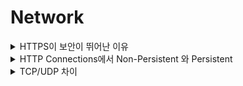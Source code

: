 # Network

<details>
<summary> HTTPS이 보안이 뛰어난 이유 </summary>
<div markdown="1">
<br>
  
- ‘HTTP vs HTTPS 차이’는 바로 **SSL 인증서**
- SSL 인증서는 사용자가 사이트에 제공하는 정보를 암호화하는데, 쉽게 말해서 **데이터를 암호로** 바꾼다고 생각하면 쉽다.
- 그림처럼 암호화 시키는 것! 따라서 중간에 누가 훔쳐봐도 기본적인 보안 대응이 가능함
- 이렇게 전송된 데이터는 중간에서 누군가 훔쳐 낸다고 하더라도 **데이터가 암호화되어있기 때문에 해독할 수 없다.**

- 그 외에도 HTTPS는 **TLS(전송 계층 보안) 프로토콜을 통해서도 보안을 유지**한다.
- TSL은 데이터 무결성을 제공하기 때문에 데이터가 전송 중에 수정되거나 손상되는 것을 방지
- 사용자가 자신이 의도하는 웹사이트와 통신하고 있음을 입증하는 인증 기능도 제공
    - 부연설명: TSL때문에 나쁜사용자가 라우터에서 IP주소를 조작하더라도 HTTPS를 쓰면 무결성 때문에 올바른 서버주소와 통신을 할 수 있게 해준다!!
- 즉, 내가 원하는 서버IP 주소와 통신할 수 있는 것은 TSL때문이고, 데이터를 훔쳐봐도 해독할 수 없게 해주는것은 SSL때문이다.
<br>
</div>
</details>

<details>
<summary> HTTP Connections에서 Non-Persistent 와 Persistent </summary>
<div markdown="1">
<br>
  
- `Non-Persistent`
    - TCP 연결 한번에 **최대 하나의 객체**를 전송할 수 있다.
    - 필요할 때에 TCP연결을 한다.
    - 오브젝트마다 2번의 RTT+전송타임이 걸린다고 볼 수 있음.

- `Persistent`
    - TCP 연결 한번에 **여러개의 객체**를 전송할 수 있다.
    - 한번 TCP연결을 하고 종료 될때까지 재사용 한다.
    - 여러번의 오브젝트를 보낼 수 있다.
    - 평균적으로는 1번의 RTT+전송타임이 걸린다고 볼 수 있음.
  
<br>
</div>
</details>

<details>
<summary> TCP/UDP 차이 </summary>
<div markdown="1">
<br>

- TCP는 UDP에 비해 하는일이 많아서 헤더가 기본적으로 UDP보다 복잡하고 크다.
- TCP는 Connection Oriented 기반이라 handshaking과정이 있고, UDP는 연결과정은 없음.
- TCP는 신뢰가 보장된 프로토콜이고, UDP도 헤더에 체크썸이 있어 기본적인 비트에러감지정돈 해준다.
- 그외에도 TCP는 congestion control, flow control, 3 duplicate ack, 등등 한다고 햇음
  
  ![스크린샷 2022-03-28 오후 10 15 02](https://user-images.githubusercontent.com/74236080/161303983-0919112a-5839-4f42-88d0-d517d9345393.png)

<br>
</div>
</details>






